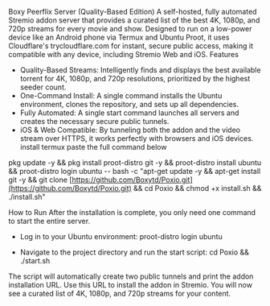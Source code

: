 Boxy Peerflix Server (Quality-Based Edition)
A self-hosted, fully automated Stremio addon server that provides a curated list of the best 4K, 1080p, and 720p streams for every movie and show. Designed to run on a low-power device like an Android phone via Termux and Ubuntu Proot, it uses Cloudflare's trycloudflare.com for instant, secure public access, making it compatible with any device, including Stremio Web and iOS.
Features
 * Quality-Based Streams: Intelligently finds and displays the best available torrent for 4K, 1080p, and 720p resolutions, prioritized by the highest seeder count.
 * One-Command Install: A single command installs the Ubuntu environment, clones the repository, and sets up all dependencies.
 * Fully Automated: A single start command launches all servers and creates the necessary secure public tunnels.
 * iOS & Web Compatible: By tunneling both the addon and the video stream over HTTPS, it works perfectly with browsers and iOS devices.
  install termux paste the full command below 


pkg update -y && pkg install proot-distro git -y && proot-distro install ubuntu && proot-distro login ubuntu -- bash -c "apt-get update -y && apt-get install git -y && git clone [https://github.com/Boxytd/Poxio.git](https://github.com/Boxytd/Poxio.git) && cd Poxio && chmod +x install.sh && ./install.sh"

How to Run
After the installation is complete, you only need one command to start the entire server.
 * Log in to your Ubuntu environment:
   proot-distro login ubuntu

 * Navigate to the project directory and run the start script:
   cd Poxio && ./start.sh

The script will automatically create two public tunnels and print the addon installation URL. Use this URL to install the addon in Stremio. You will now see a curated list of 4K, 1080p, and 720p streams for your content.
